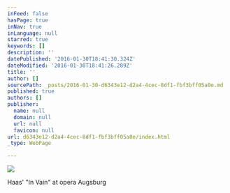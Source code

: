 ```yaml
---
inFeed: false
hasPage: true
inNav: true
inLanguage: null
starred: true
keywords: []
description: ''
datePublished: '2016-01-30T18:41:30.324Z'
dateModified: '2016-01-30T18:41:26.289Z'
title: ''
author: []
sourcePath: _posts/2016-01-30-d6343e12-d2a4-4cec-8df1-fbf3bff05a0e.md
published: true
authors: []
publisher:
  name: null
  domain: null
  url: null
  favicon: null
url: d6343e12-d2a4-4cec-8df1-fbf3bff05a0e/index.html
_type: WebPage

---
```

![](https://the-grid-user-content.s3-us-west-2.amazonaws.com/219d3400-96c0-42c9-913e-23e295a9249d.jpg)

Haas' "In Vain" at opera Augsburg